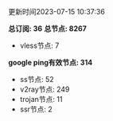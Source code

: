 更新时间2023-07-15 10:37:36

**总订阅: 36**
**总节点: 8267**
- vless节点: 7

**google ping有效节点: 314**
- ss节点: 52
- v2ray节点: 249
- trojan节点: 11
- ssr节点: 2
